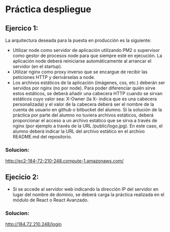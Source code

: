 # Práctica despliegue

## Ejercico 1:
La arquitectura deseada para la puesta en producción es la siguiente:
  - Utilizar node como servidor de aplicación utilizando PM2 o supervisor como gestor de procesos node para que siempre esté en ejecución. La aplicación node deberá reiniciarse automáticamente al arrancar el servidor (en el startup).
  - Utilizar nginx como proxy inverso que se encargue de recibir las peticiones HTTP y derivárselas a node.
  - Los archivos estáticos de la aplicación (imágenes, css, etc.) deberán ser servidos por nginx (no por node). Para poder diferenciar quién sirve estos estáticos, se deberá añadir una cabecera HTTP cuando se sirvan estáticos cuyo valor sea: X-Owner (la X- indica que es una cabecera personalizada) y el valor de la cabecera deberá ser el nombre de la cuenta de usuario en github o bitbucket del alumno. Si la solución de la práctica por parte del alumno no tuviera archivos estáticos, deberá proporcionar el acceso a un archivo estático que se sirva a través de nginx (por ejemplo a través de la URL <dominio>/public/logo.jpg). En este caso, el alumno deberá indicar la URL del archivo estático en el archivo README.md del repositorio.

### Solucion:

http://ec2-184-72-210-248.compute-1.amazonaws.com/

## Ejecicio 2:
  - Si se accede al servidor web indicando la dirección IP del servidor en lugar del nombre de dominio, se deberá carga la práctica realizada en el módulo de React o React Avanzado.

### Solucion:

http://184.72.210.248/login